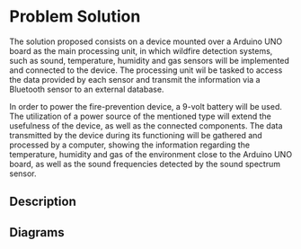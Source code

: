 # Problem Solution

The solution proposed consists on a device 
mounted over a Arduino UNO board as the 
main processing unit, in which wildfire 
detection systems, such as sound, 
temperature, humidity and gas sensors will 
be implemented and connected to the device. 
The processing unit wil be tasked to access 
the data provided by each sensor and 
transmit the information via a Bluetooth 
sensor to an external database.

In order to power the fire-prevention 
device, a 9-volt battery will be used. The 
utilization of a power source of the 
mentioned type will extend the usefulness 
of the device, as well as the connected 
components. The data transmitted by the 
device during its functioning will be 
gathered and processed by a computer, 
showing the information regarding the 
temperature, humidity and gas of the 
environment close to the Arduino UNO board, 
as well as the sound frequencies detected 
by the sound spectrum sensor.


## Description



## Diagrams

